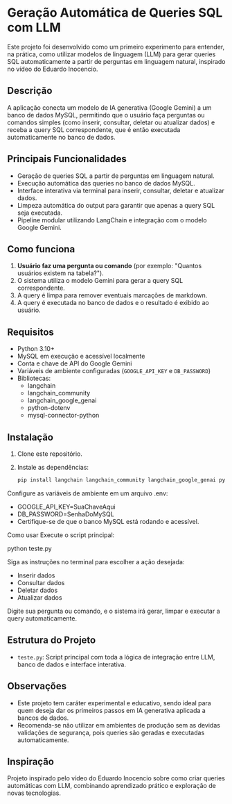# Geração Automática de Queries SQL com LLM

Este projeto foi desenvolvido como um primeiro experimento para entender, na prática, como utilizar modelos de linguagem (LLM) para gerar queries SQL automaticamente a partir de perguntas em linguagem natural, inspirado no vídeo do Eduardo Inocencio.

## Descrição

A aplicação conecta um modelo de IA generativa (Google Gemini) a um banco de dados MySQL, permitindo que o usuário faça perguntas ou comandos simples (como inserir, consultar, deletar ou atualizar dados) e receba a query SQL correspondente, que é então executada automaticamente no banco de dados.



## Principais Funcionalidades

- Geração de queries SQL a partir de perguntas em linguagem natural.
- Execução automática das queries no banco de dados MySQL.
- Interface interativa via terminal para inserir, consultar, deletar e atualizar dados.
- Limpeza automática do output para garantir que apenas a query SQL seja executada.
- Pipeline modular utilizando LangChain e integração com o modelo Google Gemini.

## Como funciona

1. **Usuário faz uma pergunta ou comando** (por exemplo: "Quantos usuários existem na tabela?").
2. O sistema utiliza o modelo Gemini para gerar a query SQL correspondente.
3. A query é limpa para remover eventuais marcações de markdown.
4. A query é executada no banco de dados e o resultado é exibido ao usuário.

## Requisitos

- Python 3.10+
- MySQL em execução e acessível localmente
- Conta e chave de API do Google Gemini
- Variáveis de ambiente configuradas (`GOOGLE_API_KEY` e `DB_PASSWORD`)
- Bibliotecas:
  - langchain
  - langchain_community
  - langchain_google_genai
  - python-dotenv
  - mysql-connector-python

## Instalação

1. Clone este repositório.

2. Instale as dependências:
   ```bash
   pip install langchain langchain_community langchain_google_genai python-dotenv mysql-connector-python
Configure as variáveis de ambiente em um arquivo .env:

- GOOGLE_API_KEY=SuaChaveAqui
- DB_PASSWORD=SenhaDoMySQL
- Certifique-se de que o banco MySQL está rodando e acessível.

Como usar
Execute o script principal:

  python teste.py

Siga as instruções no terminal para escolher a ação desejada:

- Inserir dados
- Consultar dados
- Deletar dados
- Atualizar dados

Digite sua pergunta ou comando, e o sistema irá gerar, limpar e executar a query automaticamente.

## Estrutura do Projeto

- `teste.py`: Script principal com toda a lógica de integração entre LLM, banco de dados e interface interativa.

## Observações

- Este projeto tem caráter experimental e educativo, sendo ideal para quem deseja dar os primeiros passos em IA generativa aplicada a bancos de dados.
- Recomenda-se não utilizar em ambientes de produção sem as devidas validações de segurança, pois queries são geradas e executadas automaticamente.

## Inspiração

Projeto inspirado pelo vídeo do Eduardo Inocencio sobre como criar queries automáticas com LLM, combinando aprendizado prático e exploração de novas tecnologias.
